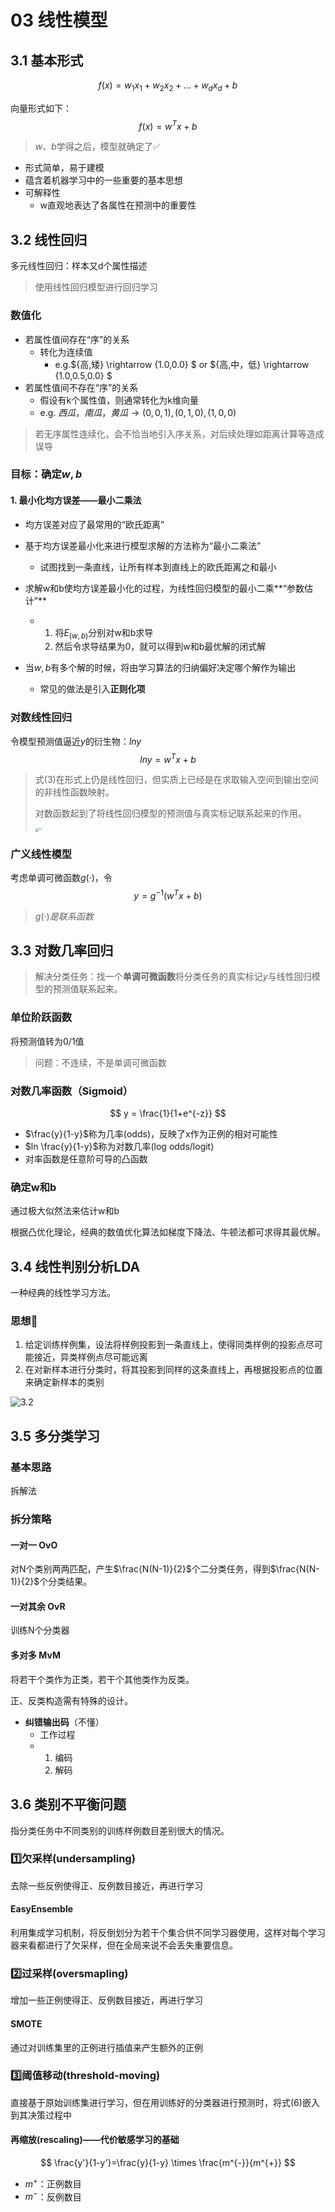 # 03 线性模型

## 3.1 基本形式

$$
f(x)=w_{1}x_{1}+w_{2}x_{2}+...+w_{d}x_{d}+b
$$

向量形式如下：
$$
f(x)=w^{T}x+b
$$

> $w、b$学得之后，模型就确定了✅

- 形式简单，易于建模
- 蕴含着机器学习中的一些重要的基本思想
- 可解释性
  - w直观地表达了各属性在预测中的重要性

## 3.2 线性回归

多元线性回归：样本又d个属性描述

>  使用线性回归模型进行回归学习

### 数值化

- 若属性值间存在“序”的关系
  - 转化为连续值
    - e.g.$\{高,矮\} \rightarrow \{1.0,0.0\} $ or  $\{高,中，低\} \rightarrow \{1.0,0.5,0.0\} $ 
- 若属性值间不存在“序”的关系
  - 假设有k个属性值，则通常转化为k维向量
  - e.g. $西瓜，南瓜，黄瓜 \rightarrow (0,0,1),(0,1,0),(1,0,0)$

> 若无序属性连续化，会不恰当地引入序关系，对后续处理如距离计算等造成误导

### 目标：确定$w,b$

#### 1. 最小化均方误差——最小二乘法

- 均方误差对应了最常用的“欧氏距离”
- 基于均方误差最小化来进行模型求解的方法称为“最小二乘法”
  - 试图找到一条直线，让所有样本到直线上的欧氏距离之和最小
- 求解w和b使均方误差最小化的过程，为线性回归模型的最小二乘**“参数估计”**
  - 1. 将$E_{(w,b)}$分别对w和b求导
    2. 然后令求导结果为0，就可以得到w和b最优解的闭式解

- 当$w,b$有多个解的时候，将由学习算法的归纳偏好决定哪个解作为输出
  - 常见的做法是引入**正则化项**

### 对数线性回归

令模型预测值逼近$y$的衍生物：$lny$
$$
lny = w^{T}x +b
$$

> 式(3)在形式上仍是线性回归，但实质上已经是在求取输入空间到输出空间的非线性函数映射。
>
> 对数函数起到了将线性回归模型的预测值与真实标记联系起来的作用。
>
> <img src="pic/3.1.png" alt="3.1" style="zoom:33%;" />

### 广义线性模型

考虑单调可微函数$g(·)$，令
$$
y = g^{-1}(w^{T}x +b)
$$

> $g(·)是联系函数$

## 3.3 对数几率回归

> 解决分类任务：找一个**单调可微函数**将分类任务的真实标记$y$与线性回归模型的预测值联系起来。

### 单位阶跃函数

将预测值转为0/1值

> 问题：不连续，不是单调可微函数

### 对数几率函数（Sigmoid）

$$
y = \frac{1}{1+e^{-z}}
$$

- $\frac{y}{1-y}$称为几率(odds)，反映了x作为正例的相对可能性
- $ln \frac{y}{1-y}$称为对数几率(log odds/logit)
- 对率函数是任意阶可导的凸函数

### 确定w和b

通过极大似然法来估计w和b

根据凸优化理论，经典的数值优化算法如梯度下降法、牛顿法都可求得其最优解。

## 3.4 线性判别分析LDA

一种经典的线性学习方法。

### 思想🤔

1. 给定训练样例集，设法将样例投影到一条直线上，使得同类样例的投影点尽可能接近，异类样例点尽可能远离
2. 在对新样本进行分类时，将其投影到同样的这条直线上，再根据投影点的位置来确定新样本的类别

![3.2](pic/3.2.png)

## 3.5 多分类学习

### 基本思路

拆解法

### 拆分策略

#### 一对一 OvO

对N个类别两两匹配，产生$\frac{N(N-1)}{2}$个二分类任务，得到$\frac{N(N-1)}{2}$个分类结果。

#### 一对其余 OvR

训练N个分类器

#### 多对多 MvM

将若干个类作为正类，若干个其他类作为反类。

正、反类构造需有特殊的设计。

- **纠错输出码**（不懂）
  - 工作过程
  - 1. 编码
    2. 解码



## 3.6 类别不平衡问题

指分类任务中不同类别的训练样例数目差别很大的情况。

### 1️⃣欠采样(undersampling)

去除一些反例使得正、反例数目接近，再进行学习

#### EasyEnsemble

利用集成学习机制，将反倒划分为若干个集合供不同学习器使用，这样对每个学习器来看都进行了欠采样，但在全局来说不会丢失重要信息。

### 2️⃣过采样(oversmapling)

增加一些正例使得正、反例数目接近，再进行学习

#### SMOTE 

通过对训练集里的正例进行插值来产生额外的正例

### 3️⃣阈值移动(threshold-moving)

直接基于原始训练集进行学习，但在用训练好的分类器进行预测时，将式(6)嵌入到其决策过程中

#### 再缩放(rescaling)——代价敏感学习的基础

$$
\frac{y'}{1-y'}=\frac{y}{1-y} \times \frac{m^{-}}{m^{+}}
$$

- $m^{+}$：正例数目
- $m^{-}$：反例数目

